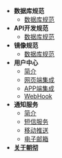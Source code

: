 
- **数据库规范**
	- [数据库规范](sqlStyle/index.md)
- **API开发规范**
	- [数据库规范](apiStyle/index.md)
- **镜像规范**
	- [数据库规范](imageStyle/index.md)
- **用户中心**
	- [简介](sso/README.md)
	- [网页端集成](sso/pc.md)
	- [APP端集成](sso/app.md)
	- [WebHook](sso/webhook.md)
- **通知服务**
	- [简介](notify/README.md)
	- [短信服务](notify/sms/README.md)
	- [移动推送](notify/push/README.md)
	- [电子邮箱](notify/email/README.md)
- [**关于朝彻**](README.md)


